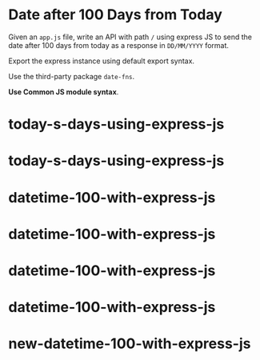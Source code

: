 # Date after 100 Days from Today

Given an `app.js` file, write an API with path `/` using express JS to send the date after 100 days from today as a response in `DD/MM/YYYY` format.

Export the express instance using default export syntax.

Use the third-party package `date-fns`.

<b>Use Common JS module syntax</b>.
# today-s-days-using-express-js
# today-s-days-using-express-js
# datetime-100-with-express-js
# datetime-100-with-express-js
# datetime-100-with-express-js
# datetime-100-with-express-js
# new-datetime-100-with-express-js
